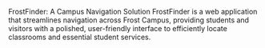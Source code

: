 FrostFinder: A Campus Navigation Solution
FrostFinder is a web application that streamlines navigation across Frost Campus, providing students and visitors with a polished, user-friendly interface to efficiently locate classrooms and essential student services.

